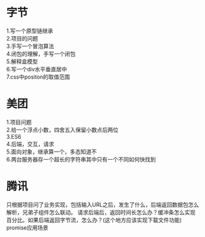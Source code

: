 # 字节  
1.写一个原型链继承  
2.项目的问题  
3.手写一个冒泡算法   
4.闭包的理解，手写一个闭包    
5.解释盒模型  
6.写一个div水平垂直居中  
7.css中positon的取值范围   
# 美团   
1.项目问题   
2.给一个浮点小数，四舍五入保留小数点后两位  
3.ES6   
4.后端，交互，请求   
5.面向对象，继承算一个，多态知道不  
6.两台服务器存一个超长的字符串其中只有一个不同如何快找到  
# 腾讯  
只根据项目问了业务实现，包括输入URL之后，发生了什么，后端返回数据包怎么解析，兄弟子组件怎么联动。
请求后端后，返回时间长怎么办？缓冲条怎么实现百分比。如果后端返回字节流，怎么办？(这个地方应该实现下载文件功能)  
promise应用场景
